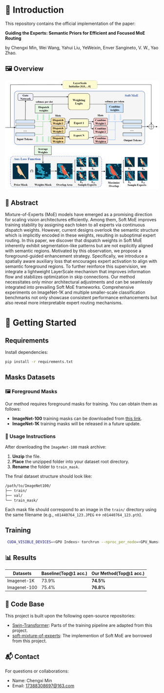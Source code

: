 
# 📌 Introduction
This repository contains the official implementation of the paper:

**Guiding the Experts: Semantic Priors for Efficient and Focused MoE Routing**

by Chengxi Min, Wei Wang, Yahui Liu, YeWeixin, Enver Sangineto, V. W., Yao Zhao.  

## 🖼️ Overview

![Overview Figure](figures/overview.png)

## 🧠 Abstract

Mixture-of-Experts (MoE) models have emerged as a promising direction for scaling vision architectures efficiently. Among them, Soft MoE improves training stability by assigning each token to all experts via continuous dispatch weights. However, current designs overlook the semantic structure which is implicitly encoded in these weights, resulting in suboptimal expert routing. In this paper, we discover that dispatch weights in Soft MoE inherently exhibit segmentation-like patterns but are not explicitly aligned with semantic regions. Motivated by this observation, we propose a foreground-guided enhancement strategy. Specifically, we introduce a spatially aware auxiliary loss that encourages expert activation to align with semantic foreground regions. To further reinforce this supervision, we integrate a lightweight LayerScale mechanism that improves information flow and stabilizes optimization in skip connections. Our method necessitates only minor architectural adjustments and can be seamlessly integrated into prevailing Soft MoE frameworks. Comprehensive experiments on ImageNet-1K and multiple smaller-scale classification benchmarks not only showcase consistent performance enhancements but also reveal more interpretable expert routing mechanisms.

# 🚀 Getting Started

## Requirements
Install dependencies:

```bash
pip install -r requirements.txt
````

## Masks Datasets

### 🖼️ Foreground Masks

Our method requires foreground masks for training. You can obtain them as follows:

- **ImageNet-100** training masks can be downloaded from [this link](https://pan.baidu.com/s/1QWojsNKUnw1Ps4aNQFAPgg?pwd=gnm4).
- **ImageNet-1K** training masks will be released in a future update.

### 🔧 Usage Instructions

After downloading the `ImageNet-100` mask archive:

1. **Unzip** the file.
2. **Place** the unzipped folder into your dataset root directory.
3. **Rename** the folder to `train_mask`.

The final dataset structure should look like:

```
/path/to/ImageNet100/
├── train/
├── val/
└── train_mask/
```
Each mask file should correspond to an image in the `train/` directory using the same filename (e.g., `n01440764_123.JPEG` ↔ `n01440764_123.pth`).

## Training

```bash
 CUDA_VISIBLE_DEVICES=<GPU Indexs> torchrun --nproc_per_node=<GPU_Nums> --nnode=1 --master_port 12345 main_vit.py --cfg <Config Path>  --data <Datasets Path> --batch-size <Batch Size>  --output <Output Path>
```

## 📊 Results

| Datasets        |Baseline(Top@1 acc.) | Our Method(Top@1 acc.) |
|-----------------| -------------- |------------------------|
| Imagenet-1K     |  73.9%          | **74.5%**              |
| Imagenet-100    | 75.4%          | **76.8%**                  


## 🔧 Code Base

This project is built upon the following open-source repositories:

- [Swin-Transformer](https://github.com/microsoft/Swin-Transformer): Parts of the training pipeline are adapted from this project.
- [soft-mixture-of-experts](https://github.com/fkodom/soft-mixture-of-experts): The implemention of Soft MoE are borrowed from this project.

## 📬 Contact

For questions or collaborations:

* Name: Chengxi Min
* Email: 17388308697@163.com
